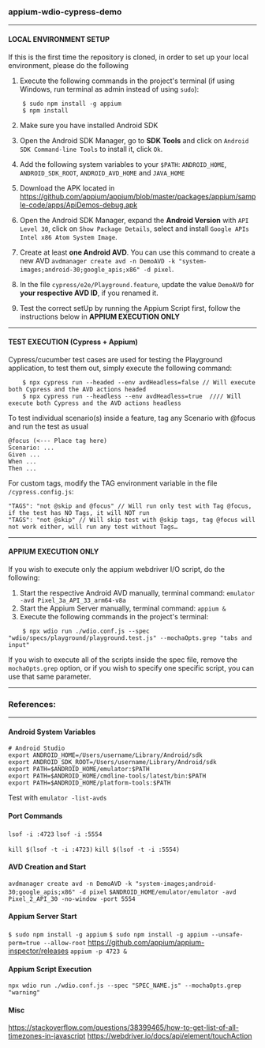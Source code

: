 ### appium-wdio-cypress-demo
------------------------------------------------------------------------------------
#### LOCAL ENVIRONMENT SETUP
If this is the first time the repository is cloned, in order to set up your local environment, please do the following 

1. Execute the following commands in the project's terminal (if using Windows, run terminal as admin instead of using `sudo`):
```
    $ sudo npm install -g appium
    $ npm install
```

2. Make sure you have installed Android SDK

3. Open the Android SDK Manager, go to **SDK Tools** and click on `Android SDK Command-line Tools` to install it, click `Ok`.

4. Add the following system variables to your `$PATH`: `ANDROID_HOME`, `ANDROID_SDK_ROOT`, `ANDROID_AVD_HOME` and `JAVA_HOME`

5. Download the APK located in https://github.com/appium/appium/blob/master/packages/appium/sample-code/apps/ApiDemos-debug.apk

6. Open the Android SDK Manager, expand the **Android Version** with `API Level 30`, click on `Show Package Details`, select and install `Google APIs Intel x86 Atom System Image`.

7. Create at least **one Android AVD**. You can use this command to create a new AVD `avdmanager create avd -n DemoAVD -k "system-images;android-30;google_apis;x86" -d pixel`.

8. In the file `cypress/e2e/Playground.feature`, update the value `DemoAVD` for **your respective AVD ID**, if you renamed it.

9. Test the correct setUp by running the Appium Script first, follow the instructions below in **APPIUM EXECUTION ONLY**

---
#### TEST EXECUTION (Cypress + Appium)
Cypress/cucumber test cases are used for testing the Playground application, to test them out, simply execute the following command:
```
    $ npx cypress run --headed --env avdHeadless=false // Will execute both Cypress and the AVD actions headed
    $ npx cypress run --headless --env avdHeadless=true  //// Will execute both Cypress and the AVD actions headless
```
To test individual scenario(s) inside a feature, tag any Scenario with @focus and run the test as usual
```
@focus (<--- Place tag here)
Scenario: ...
Given ...
When ...
Then ...
```
For custom tags, modify the TAG environment variable in the file `/cypress.config.js`:
```
"TAGS": "not @skip and @focus" // Will run only test with Tag @focus, if the test has NO Tags, it will NOT run
"TAGS": "not @skip" // Will skip test with @skip tags, tag @focus will not work either, will run any test without Tags…
```
---
#### APPIUM EXECUTION ONLY
If you wish to execute only the appium webdriver I/O script, do the following:
1. Start the respective Android AVD manually, terminal command: `emulator -avd Pixel_3a_API_33_arm64-v8a`
2. Start the Appium Server manually, terminal command: `appium &`
3. Execute the following commands in the project's terminal:
```
    $ npx wdio run ./wdio.conf.js --spec "wdio/specs/playground/playground.test.js" --mochaOpts.grep "tabs and input"
```
If you wish to execute all of the scripts inside the spec file, remove the `mochaOpts.grep` option, or if you wish to specify one specific script, you can use that same parameter.

---
### References:
------------------------------------------------------------------------------------
#### Android System Variables
```
# Android Studio
export ANDROID_HOME=/Users/username/Library/Android/sdk
export ANDROID_SDK_ROOT=/Users/username/Library/Android/sdk
export PATH=$ANDROID_HOME/emulator:$PATH
export PATH=$ANDROID_HOME/cmdline-tools/latest/bin:$PATH
export PATH=$ANDROID_HOME/platform-tools:$PATH
```

Test with
`emulator -list-avds`

#### Port Commands
`lsof -i :4723`
`lsof -i :5554`

`kill $(lsof -t -i :4723)`
`kill $(lsof -t -i :5554)`

#### AVD Creation and Start
`avdmanager create avd -n DemoAVD -k "system-images;android-30;google_apis;x86" -d pixel`
`$ANDROID_HOME/emulator/emulator -avd Pixel_2_API_30 -no-window -port 5554`

#### Appium Server Start
`$ sudo npm install -g appium`
`$ sudo npm install -g appium --unsafe-perm=true --allow-root`
https://github.com/appium/appium-inspector/releases
`appium -p 4723 &`

#### Appium Script Execution
`npx wdio run ./wdio.conf.js --spec "SPEC_NAME.js" --mochaOpts.grep "warning"`

#### Misc
https://stackoverflow.com/questions/38399465/how-to-get-list-of-all-timezones-in-javascript
https://webdriver.io/docs/api/element/touchAction

